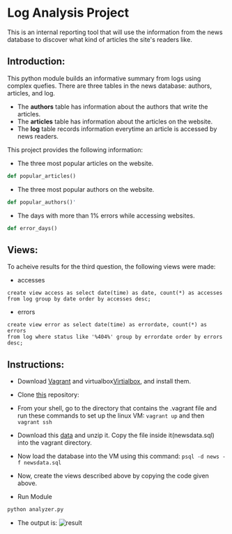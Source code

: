 Log Analysis Project
====================
This is an internal reporting tool that will use the information from the news database to discover what kind of articles the site's readers like. 

Introduction:
-------------
This python module builds an informative summary from logs using complex quefies. There are three tables in the news database: authors, articles, and log.

* The **authors** table has information about the authors that write the articles.
* The **articles** table has information about the articles on the website.
* The **log** table records information everytime an article is accessed by news readers.

This project provides the following information:

* The three most popular articles on the website.
```python
def popular_articles()
```
* The three most popular authors on the website.
```python 
def popular_authors()'
```
* The days with more than 1% errors while accessing websites.
```python
def error_days()
```

Views:
------

To acheive results for the third question, the following views were made:

* accesses
```
create view access as select date(time) as date, count(*) as accesses
from log group by date order by accesses desc;
```

* errors
```
create view error as select date(time) as errordate, count(*) as errors
from log where status like '%404%' group by errordate order by errors desc;
```

Instructions:
-------------
* Download [Vagrant](https://www.vagrantup.com/) and virtualbox[Virtialbox](https://www.virtualbox.org/wiki/Downloads), and install them.

* Clone [this](https://github.com/udacity/fullstack-nanodegree-vm) repository:

* From your shell, go to the directory that contains the .vagrant file and run these commands to set up the linux VM:
```vagrant up```
and then
```vagrant ssh```

* Download this [data](https://d17h27t6h515a5.cloudfront.net/topher/2016/August/57b5f748_newsdata/newsdata.zip) and unzip it. Copy the file inside it(newsdata.sql) into the vagrant directory.

* Now load the database into the VM using this command:
```psql -d news -f newsdata.sql```

* Now, create the views described above by copying the code given above.

* Run Module
```python
python analyzer.py
```
* The output is:
![result]("result.png?raw=true")




